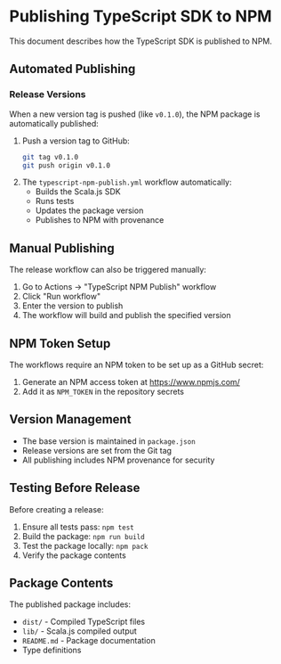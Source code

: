 # Publishing TypeScript SDK to NPM

This document describes how the TypeScript SDK is published to NPM.

## Automated Publishing

### Release Versions

When a new version tag is pushed (like `v0.1.0`), the NPM package is automatically published:

1. Push a version tag to GitHub:
   ```bash
   git tag v0.1.0
   git push origin v0.1.0
   ```
2. The `typescript-npm-publish.yml` workflow automatically:
   - Builds the Scala.js SDK
   - Runs tests
   - Updates the package version
   - Publishes to NPM with provenance

## Manual Publishing

The release workflow can also be triggered manually:

1. Go to Actions → "TypeScript NPM Publish" workflow
2. Click "Run workflow"
3. Enter the version to publish
4. The workflow will build and publish the specified version

## NPM Token Setup

The workflows require an NPM token to be set up as a GitHub secret:

1. Generate an NPM access token at https://www.npmjs.com/
2. Add it as `NPM_TOKEN` in the repository secrets

## Version Management

- The base version is maintained in `package.json`
- Release versions are set from the Git tag
- All publishing includes NPM provenance for security

## Testing Before Release

Before creating a release:

1. Ensure all tests pass: `npm test`
2. Build the package: `npm run build`
3. Test the package locally: `npm pack`
4. Verify the package contents

## Package Contents

The published package includes:
- `dist/` - Compiled TypeScript files
- `lib/` - Scala.js compiled output
- `README.md` - Package documentation
- Type definitions